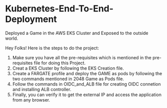# Kubernetes-End-To-End-Deployment
Deployed a Game in the AWS EKS Cluster and Exposed to the outside world.

Hey Folks! Here is the steps to do the project:

1. Make sure you have all the pre-requisites which is mentioned in the pre-requisites file for doing this Project.
2. Creat a EKS Cluster by following the EKS Creation file.
3. Create a FARGATE profile and deploy the GAME as pods by following the two commands mentioned in 2048 Game as Pods file.
4. Follow the commands in OIDC_and_ALB file for creating OIDC connetion and installing ALB controller.
5. Finally, you can verify it to get the external IP and access the application from any browser.
